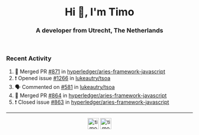 <h1 align="center">Hi 👋, I'm Timo</h1>
<h3 align="center">A developer from Utrecht, The Netherlands</h3>
<br/>
<!-- https://github.com/rahuldkjain/github-profile-readme-generator --!>

<!--  <p align="left"><img src="https://github-readme-stats.vercel.app/api?username=timoglastra&show_icons=true&count_private=true&" alt="timoglastra" /></p> --!>

<!--
Github language stats
<p align="left"><img src="https://github-readme-stats.vercel.app/api/top-langs/?username=timoglastra&layout=compact" alt="timoglastra" /><p>
-->

<!-- Codestats language stats -->
<!-- <p align="left"><img src="https://codestats-readme.vercel.app/api/top-langs/?username=timoglastra&layout=compact&language_count=12" alt="timoglastra" /><p>    --!>
  
<h3>Recent Activity</h3>

<!--START_SECTION:activity-->
1. 🎉 Merged PR [#871](https://github.com/hyperledger/aries-framework-javascript/pull/871) in [hyperledger/aries-framework-javascript](https://github.com/hyperledger/aries-framework-javascript)
2. ❗️ Opened issue [#1266](https://github.com/lukeautry/tsoa/issues/1266) in [lukeautry/tsoa](https://github.com/lukeautry/tsoa)
3. 🗣 Commented on [#581](https://github.com/lukeautry/tsoa/issues/581) in [lukeautry/tsoa](https://github.com/lukeautry/tsoa)
4. 🎉 Merged PR [#864](https://github.com/hyperledger/aries-framework-javascript/pull/864) in [hyperledger/aries-framework-javascript](https://github.com/hyperledger/aries-framework-javascript)
5. ❗️ Closed issue [#863](https://github.com/hyperledger/aries-framework-javascript/issues/863) in [hyperledger/aries-framework-javascript](https://github.com/hyperledger/aries-framework-javascript)
<!--END_SECTION:activity-->

---

<p align="center">
<a href="https://twitter.com/timoglastra" target="blank"><img align="center" src="https://cdn.jsdelivr.net/npm/simple-icons@3.0.1/icons/twitter.svg" alt="timoglastra" height="30" width="30" /></a>
<a href="https://linkedin.com/in/timoglastra" target="blank"><img align="center" src="https://cdn.jsdelivr.net/npm/simple-icons@3.0.1/icons/linkedin.svg" alt="timoglastra" height="30" width="30" /></a>
</p>



